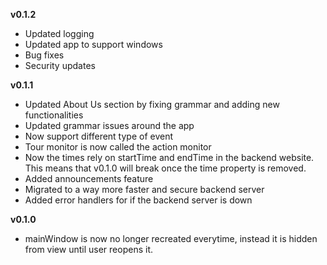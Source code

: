 **v0.1.2**
- Updated logging
- Updated app to support windows
- Bug fixes
- Security updates

**v0.1.1**
- Updated About Us section by fixing grammar and adding new functionalities
- Updated grammar issues around the app
- Now support different type of event
- Tour monitor is now called the action monitor
- Now the times rely on startTime and endTime in the backend website. This means that v0.1.0 will break once the time property is removed.
- Added announcements feature
- Migrated to a way more faster and secure backend server
- Added error handlers for if the backend server is down

**v0.1.0**
- mainWindow is now no longer recreated everytime, instead it is hidden from view until user reopens it.